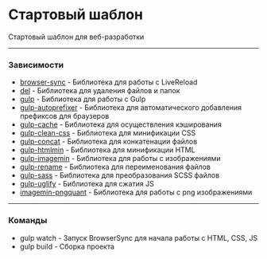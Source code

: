 # Стартовый шаблон
Стартовый шаблон для веб-разработки

---

### Зависимости
* [browser-sync](https://www.browsersync.io/docs/gulp) - Библиотека для работы с LiveReload
* [del](https://www.npmjs.com/package/del) - Библиотека для удаления файлов и папок
* [gulp](https://www.npmjs.com/package/gulp) - Библиотека для работы с Gulp
* [gulp-autoprefixer](https://www.npmjs.com/package/gulp-autoprefixer) - Библиотека для автоматического добавления префиксов для браузеров
* [gulp-cache](https://www.npmjs.com/package/gulp-cache) - Библиотека для осуществления кэширования
* [gulp-clean-css](https://www.npmjs.com/package/gulp-clean-css) - Библиотека для минификации CSS
* [gulp-concat](https://www.npmjs.com/package/gulp-concat) - Библиотека для конкатенации файлов
* [gulp-htmlmin](https://www.npmjs.com/package/gulp-htmlmin) - Библиотека для минификации HTML
* [gulp-imagemin](https://www.npmjs.com/package/gulp-imagemin) - Библиотека для работы с изображениями
* [gulp-rename](https://www.npmjs.com/package/gulp-rename) - Библиотека для переименования файлов
* [gulp-sass](https://www.npmjs.com/package/gulp-sass) - Библиотека для преобразования SCSS файлов
* [gulp-uglify](https://www.npmjs.com/package/gulp-uglify) - Библиотека для сжатия JS
* [imagemin-pngquant](https://www.npmjs.com/package/imagemin-pngquant) - Библиотека для работы с png изображениями

---

### Команды
- gulp watch - Запуск BrowserSync для начала работы с HTML, CSS, JS
- gulp build - Сборка проекта
